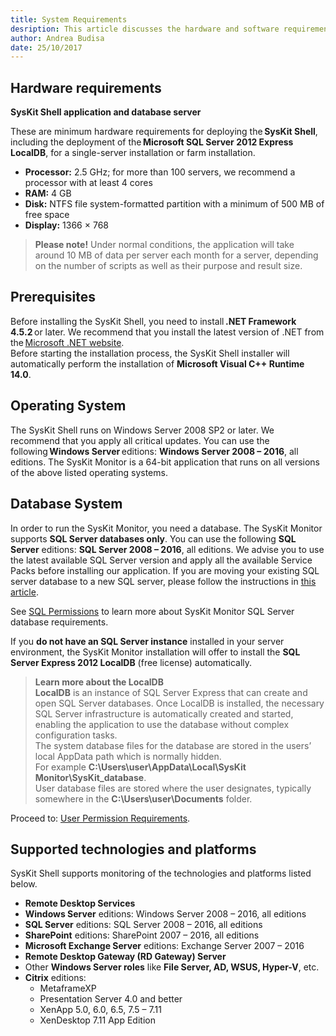 ```yaml
---
title: System Requirements
desription: This article discusses the hardware and software requirements that are necessary in order to install the SysKit Shell.
author: Andrea Budisa
date: 25/10/2017
---
```

## Hardware requirements

__SysKit Shell application and database server__

These are minimum hardware requirements for deploying the __SysKit Shell__, including the deployment of the __Microsoft SQL Server 2012 Express LocalDB__, for a single-server installation or farm installation.

+ __Processor:__ 2.5 GHz; for more than 100 servers, we recommend a processor with at least 4 cores
+ __RAM:__ 4 GB
+ __Disk:__ NTFS file system-formatted partition with a minimum of 500 MB of free space
+ __Display:__ 1366 × 768

> __Please note!__ Under normal conditions, the application will take around 10 MB of data per server each month for a server, depending on the number of scripts as well as their purpose and result size.

## Prerequisites

Before installing the SysKit Shell, you need to install __.NET Framework 4.5.2__ or later. We recommend that you install the latest version of .NET from the [Microsoft .NET website](https://www.microsoft.com/NET/).  
Before starting the installation process, the SysKit Shell installer will automatically perform the installation of __Microsoft Visual C++ Runtime 14.0__.

## Operating System

The SysKit Shell runs on Windows Server 2008 SP2 or later. We recommend that you apply all critical updates.
You can use the following __Windows Server__ editions: __Windows Server 2008 – 2016__, all editions. The SysKit Monitor is a 64-bit application that runs on all versions of the above listed operating systems.

## Database System

In order to run the SysKit Monitor, you need a database. The SysKit Monitor supports __SQL Server databases only__.
You can use the following __SQL Server__ editions: __SQL Server 2008 – 2016__, all editions.
We advise you to use the latest available SQL Server version and apply all the available Service Packs before installing our application.
If you are moving your existing SQL server database to a new SQL server, please follow the instructions in [this article](#internal/how-to/move-database-to-new-server).

See [SQL Permissions](#internal/installation-configuration/configuration-wizard/sql-permissions/create-sql-login) to learn more about SysKit Monitor SQL Server database requirements.

If you __do not have an SQL Server instance__ installed in your server environment, the SysKit Monitor installation will offer to install the __SQL Server Express 2012 LocalDB__ (free license) automatically.

> __Learn more about the LocalDB__   
__LocalDB__ is an instance of SQL Server Express that can create and open SQL Server databases. Once LocalDB is installed, the necessary SQL Server infrastructure is automatically created and started, enabling the application to use the database without complex configuration tasks.  
The system database files for the database are stored in the users’ local AppData path which is normally hidden.  
For example __C:\Users\user\AppData\Local\SysKit Monitor\SysKit_database__.  
User database files are stored where the user designates, typically somewhere in the __C:\Users\user\Documents__ folder.

Proceed to: [User Permission Requirements](#internal/requirements/user-permission-requirements).

## Supported technologies and platforms

SysKit Shell supports monitoring of the technologies and platforms listed below.
+ __Remote Desktop Services__
+ __Windows Server__ editions: Windows Server 2008 – 2016, all editions
+ __SQL Server__ editions: SQL Server 2008 – 2016, all editions
+ __SharePoint__ editions: SharePoint 2007 – 2016, all editions
+ __Microsoft Exchange Server__ editions: Exchange Server 2007 – 2016
+ __Remote Desktop Gateway (RD Gateway) Server__
+ Other __Windows Server roles__ like __File Server, AD, WSUS, Hyper-V__, etc.
+ __Citrix__ editions:
  * MetaframeXP
  * Presentation Server 4.0 and better
  * XenApp 5.0, 6.0, 6.5, 7.5 – 7.11
  * XenDesktop 7.11 App Edition